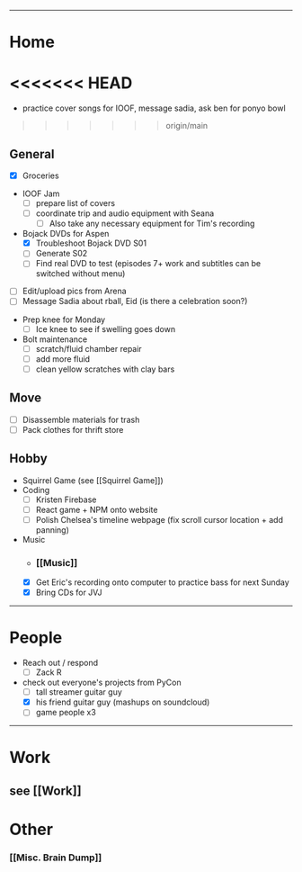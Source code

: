  ---
# Home

<<<<<<< HEAD
=======
- practice cover songs for IOOF, message sadia, ask ben for ponyo bowl

>>>>>>> origin/main
## General
 - [x] Groceries
 - IOOF Jam
	 - [ ] prepare list of covers
	 - [ ] coordinate trip and audio equipment with Seana
		 - [ ] Also take any necessary equipment for Tim's recording
 - Bojack DVDs for Aspen
	 - [x] Troubleshoot Bojack DVD S01
	 - [ ] Generate S02
	 - [ ] Find real DVD to test (episodes 7+ work and subtitles can be switched without menu)
 - [ ] Edit/upload pics from Arena
 - [ ] Message Sadia about rball, Eid (is there a celebration soon?)
 - Prep knee for Monday
	 - [ ] Ice knee to see if swelling goes down
 - Bolt maintenance
	 - [ ] scratch/fluid chamber repair
	 - [ ] add more fluid
	 - [ ] clean yellow scratches with clay bars
## Move

 - [ ] Disassemble materials for trash
 - [ ] Pack clothes for thrift store
## Hobby
- Squirrel Game (see [[Squirrel Game]])
- Coding
	 - [ ] Kristen Firebase
	 - [ ] React game + NPM onto website
	 - [ ] Polish Chelsea's timeline webpage (fix scroll cursor location + add panning)
- Music
	- ### [[Music]]
	- [x] Get Eric's recording onto computer to practice bass for next Sunday
	- [x] Bring CDs for JVJ

---
# People

 - Reach out / respond
	 - [ ] Zack R
 - check out everyone's projects from PyCon
	 - [ ] tall streamer guitar guy
	 - [x] his friend guitar guy (mashups on soundcloud)
	 - [ ] game people x3

---

# Work

## see [[Work]]
# Other
### [[Misc. Brain Dump]]
